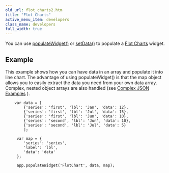 ```yaml
---
old_url: flot_charts2.htm
title: "Flot Charts"
active_menu_item: developers
class_name: developers
full_width: true
---
```



You can use [populateWidget()](/developers/documentation/scripting-apis/client-api/widget-data-state-manipulation/populatewidget/) or [setData()](/developers/documentation/scripting-apis/client-api/widget-data-state-manipulation/setdata) to populate a [Flot Charts](/developers/documentation/product-guide/widget-properties-events/advanced/flot-charts) widget.

## Example

This example shows how you can have data in an array and populate it into line chart. The advantage of using populateWidget() is that the map object allows you to easily extract the data you need from your own data array. Complex, nested object arrays are also handled (see [Complex JSON Examples](/developers/documentation/scripting-apis/client-api/widget-data-state-manipulation/populatewidget/complex-json-example) ).

        var data = [
            {'series': 'first', 'lbl': 'Jan', 'data': 12},
            {'series': 'first', 'lbl': 'Jul', 'data': 15},
            {'series': 'first', 'lbl': 'Jun', 'data': 10},
            {'series': 'second', 'lbl': 'Jun', 'data': 10},
            {'series': 'second', 'lbl': 'Jul', 'data': 5}
            ];
        
         var map = {
            'series': 'series',
            'label': 'lbl',
            'data': 'data'
         };
        
         app.populateWidget('FlotChart', data, map);
   

